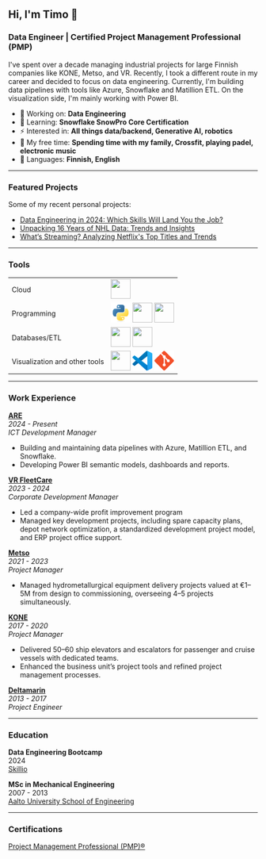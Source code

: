 ## Hi, I'm Timo 👋

### Data Engineer | Certified Project Management Professional (PMP)

I've spent over a decade managing industrial projects for large Finnish companies like KONE, Metso, and VR. Recently, I took a different route in my career and decided to focus on data engineering. Currently, I'm building data pipelines with tools like Azure, Snowflake and Matillion ETL. On the visualization side, I'm mainly working with Power BI.

- 🔨 Working on: **Data Engineering**
- 📘 Learning: **Snowflake SnowPro Core Certification**
- ⚡ Interested in: **All things data/backend, Generative AI, robotics**
- 🌴 My free time: **Spending time with my family, Crossfit, playing padel, electronic music**
- 💬 Languages: **Finnish, English**

---

### Featured Projects

Some of my recent personal projects:

* <a href="https://github.com/timosarkka/data-eng-skills" target="_blank">Data Engineering in 2024: Which Skills Will Land You the Job?</a>
* <a href="https://github.com/timosarkka/nhl-elt-analysis" target=”_blank”>Unpacking 16 Years of NHL Data: Trends and Insights</a>
* <a href="https://github.com/timosarkka/netflix-in-numbers" target=”_blank”>What’s Streaming? Analyzing Netflix's Top Titles and Trends</a>

---

### Tools

<table>
    <tr>
        <td>Cloud</td>
        <td>
            <a href="https://azure.microsoft.com" target=”_blank”><img src="https://upload.wikimedia.org/wikipedia/commons/f/fa/Microsoft_Azure.svg" width="40" height="40"></a>
        </td>   
    </tr>
    <tr>
        <td>Programming</td>
        <td>
            <a href="https://www.python.org/" target=”_blank”><img src="https://github.com/devicons/devicon/blob/v2.13.0/icons/python/python-original.svg" width="40" height="40"/></a>
            <a href="https://numpy.org/" target=”_blank”><img src="https://cdn.worldvectorlogo.com/logos/numpy-1.svg" width="40" height="40"/></a>
            <a href="https://pandas.pydata.org/" target=”_blank”><img src="https://upload.wikimedia.org/wikipedia/commons/thumb/2/22/Pandas_mark.svg/674px-Pandas_mark.svg.png" width="40" height="40"/></a>
        </td>
    </tr>
    <tr>
        <td>Databases/ETL</td>
        <td>
            <a href="https://www.snowflake.com/en/" target=”_blank”><img src="https://companieslogo.com/img/orig/SNOW-35164165.png?t=1720244494" width="40" height="40"/></a>
            <a href="https://www.matillion.com/matillion-etl" target=”_blank”><img src="https://cdn.prod.website-files.com/61ddd0b42c51f89b7de1e910/667f22f950cc4db776f23203_667ef82f0f02ee8d2f00c9a1_matillion-new.svg" width="40" height="40"/></a>
        </td>
    </tr>
    <tr>
        <td>Visualization and other tools</td>
        <td>
            <a href="https://www.microsoft.com/en-us/power-platform/products/power-bi" target=”_blank”><img src="https://upload.wikimedia.org/wikipedia/commons/c/cf/New_Power_BI_Logo.svg" width="40" height="40"/></a>
            <a href="https://code.visualstudio.com/" target=”_blank”><img src="https://github.com/devicons/devicon/blob/v2.13.0/icons/vscode/vscode-original.svg" width="40" height="40"/></a>
            <a href="https://git-scm.com/" target=”_blank”><img src="https://github.com/devicons/devicon/blob/v2.13.0/icons/git/git-original.svg" width="40" height="40"/></a>
        </td>
    </tr>
</table>

---

### Work Experience

<a href="https://www.are.fi/en/" target=”_blank”>**ARE**</a>\
*2024 - Present*\
*ICT Development Manager*

* Building and maintaining data pipelines with Azure, Matillion ETL, and Snowflake.
* Developing Power BI semantic models, dashboards and reports.

<a href="https://www.vrfleetcare.com/en" target=”_blank”>**VR FleetCare**</a>  
*2023 - 2024*  
*Corporate Development Manager*  

* Led a company-wide profit improvement program 
* Managed key development projects, including spare capacity plans, depot network optimization, a standardized development project model, and ERP project office support.

<a href="https://www.metso.com/" target=”_blank”>**Metso**</a>  
*2021 - 2023*  
*Project Manager*  

* Managed hydrometallurgical equipment delivery projects valued at €1–5M from design to commissioning, overseeing 4–5 projects simultaneously.

<a href="https://www.kone.com/en/" target=”_blank”>**KONE**</a>  
*2017 - 2020*  
*Project Manager*  

* Delivered 50–60 ship elevators and escalators for passenger and cruise vessels with dedicated teams.
* Enhanced the business unit’s project tools and refined project management processes.

<a href="https://www.deltamarin.com/" target=”_blank”>**Deltamarin**</a>  
*2013 - 2017*  
*Project Engineer*  

---

### Education

**Data Engineering Bootcamp**\
2024\
<a href="https://skillio.ai/" target=”_blank”>Skillio</a>

**MSc in Mechanical Engineering**\
2007 - 2013\
<a href="https://www.aalto.fi/en">Aalto University School of Engineering</a>

---

### Certifications

[Project Management Professional (PMP)®](https://www.credly.com/badges/09dace82-3b47-459e-bfbd-b292ae4cdefd/public_url)
